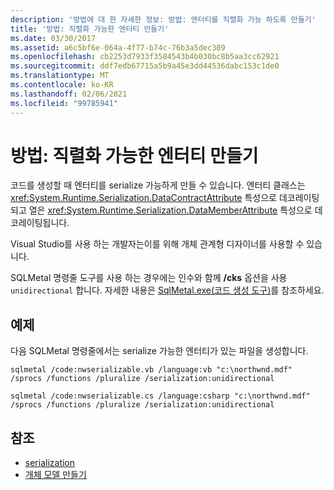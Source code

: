 ```yaml
---
description: '방법에 대 한 자세한 정보: 방법: 엔터티를 직렬화 가능 하도록 만들기'
title: '방법: 직렬화 가능한 엔터티 만들기'
ms.date: 03/30/2017
ms.assetid: a6c5bf6e-064a-4f77-b74c-76b3a5dec309
ms.openlocfilehash: cb2253d7933f3584543b4b030bc8b5aa3cc62921
ms.sourcegitcommit: ddf7edb67715a5b9a45e3dd44536dabc153c1de0
ms.translationtype: MT
ms.contentlocale: ko-KR
ms.lasthandoff: 02/06/2021
ms.locfileid: "99785941"
---
```

# <a name="how-to-make-entities-serializable"></a>방법: 직렬화 가능한 엔터티 만들기

코드를 생성할 때 엔터티를 serialize 가능하게 만들 수 있습니다. 엔터티 클래스는 <xref:System.Runtime.Serialization.DataContractAttribute> 특성으로 데코레이팅되고 열은 <xref:System.Runtime.Serialization.DataMemberAttribute> 특성으로 데코레이팅됩니다.  
  
 Visual Studio를 사용 하는 개발자는이를 위해 개체 관계형 디자이너를 사용할 수 있습니다.  
  
 SQLMetal 명령줄 도구를 사용 하는 경우에는 인수와 함께 **/cks** 옵션을 사용 `unidirectional` 합니다. 자세한 내용은 [SqlMetal.exe(코드 생성 도구)](../../../../tools/sqlmetal-exe-code-generation-tool.md)를 참조하세요.  
  
## <a name="example"></a>예제  

 다음 SQLMetal 명령줄에서는 serialize 가능한 엔터티가 있는 파일을 생성합니다.  
  
```console  
sqlmetal /code:nwserializable.vb /language:vb "c:\northwnd.mdf" /sprocs /functions /pluralize /serialization:unidirectional  
```  
  
```console  
sqlmetal /code:nwserializable.cs /language:csharp "c:\northwnd.mdf" /sprocs /functions /pluralize /serialization:unidirectional  
```  
  
## <a name="see-also"></a>참조

- [serialization](serialization.md)
- [개체 모델 만들기](creating-the-object-model.md)
